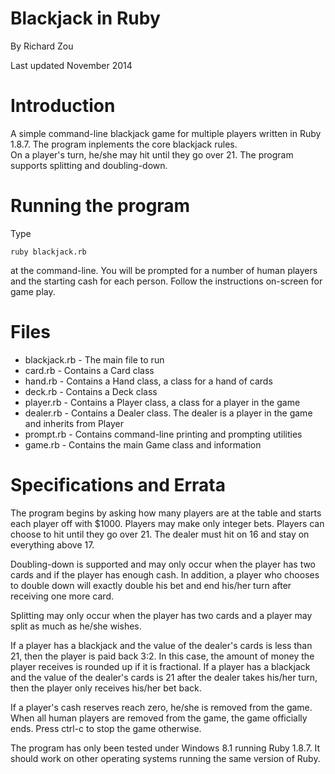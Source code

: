 Blackjack in Ruby
=====================

By Richard Zou

Last updated November 2014

Introduction
=====================

A simple command-line blackjack game for multiple players written in
Ruby 1.8.7.  The program inplements the core blackjack rules.  
On a player's turn, he/she may hit until they go over 21.  The
program supports splitting and doubling-down.

Running the program
=====================

Type 

    ruby blackjack.rb

at the command-line.
You will be prompted for a number of human players and the starting
cash for each person.  Follow the instructions on-screen for game play.

Files
=====================

* blackjack.rb - The main file to run
* card.rb - Contains a Card class
* hand.rb - Contains a Hand class, a class for a hand of cards
* deck.rb - Contains a Deck class
* player.rb - Contains a Player class, a class for a player in the game
* dealer.rb - Contains a Dealer class.  The dealer is a player in the game and
inherits from Player
* prompt.rb - Contains command-line printing and prompting utilities
* game.rb - Contains the main Game class and information

Specifications and Errata
====================

The program begins by asking how many players are at the table
and starts each player off with $1000.  Players may make only
integer bets.  Players can choose to hit until they go over 21.
The dealer must hit on 16 and stay on everything above 17.  

Doubling-down is supported and may only occur
when the player has two cards and if the player has enough cash. In addition,
a player who chooses to double down will exactly double his bet and
end his/her turn after receiving one more card.

Splitting may only occur when the player has two cards and a player
may split as much as he/she wishes.

If a player has a blackjack and the value of the dealer's cards is
less than 21, then the player is paid back 3:2.  In this case,
the amount of money the player receives is rounded up if it
is fractional.  If a player has a blackjack and the value of
the dealer's cards is 21 after the dealer takes his/her turn,
then the player only receives his/her bet back.

If a player's cash reserves reach zero, he/she is 
removed from the game.  When all human players are removed from the game,
the game officially ends.  Press ctrl-c to stop the game otherwise.

The program has only been tested under Windows 8.1 running Ruby 1.8.7.
It should work on other operating systems running the same version of Ruby.
